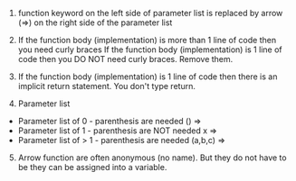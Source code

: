 1. function keyword on the left side of parameter list is replaced by arrow (=>)
   on the right side of the parameter list

2. If the function body (implementation) is more than 1 line of code then you need curly braces
   If the function body (implementation) is 1 line of code then you DO NOT need curly braces. Remove them.

3. If the function body (implementation) is 1 line of code then there is an implicit return statement. You don't type return.

4. Parameter list

- Parameter list of 0 - parenthesis are needed () =>
- Parameter list of 1 - parenthesis are NOT needed x =>
- Parameter list of > 1 - parenthesis are needed (a,b,c) =>

5. Arrow function are often anonymous (no name). But they do not have to be they can be assigned into a variable.
